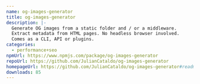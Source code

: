 ```yaml
---
name: og-images-generator
title: og-images-generator
description: |-
  Generate OG images from a static folder and / or a middleware.
  Extract metadata from HTML pages. No headless browser involved.
  Comes as a CLI, API or plugins.
categories:
  - performance+seo
npmUrl: https://www.npmjs.com/package/og-images-generator
repoUrl: https://github.com/JulianCataldo/og-images-generator
homepageUrl: https://github.com/JulianCataldo/og-images-generator#readme
downloads: 85
---
```

